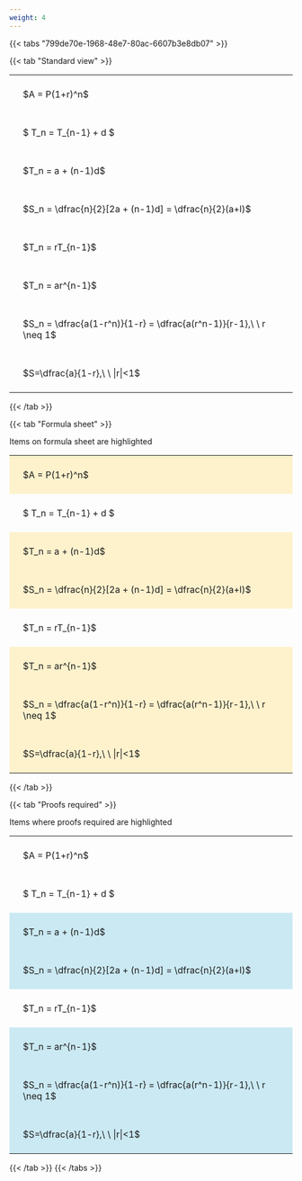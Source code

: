 ```yaml
---
weight: 4
---
```


{{< tabs "799de70e-1968-48e7-80ac-6607b3e8db07" >}}

{{< tab "Standard view" >}}

<style type="text/css">
#T_03321 th.col_heading {
  text-align: left;
  font-size: 1em;
}
#T_03321 td {
  text-align: left;
  font-size: 1em;
  padding: 1.5em;
}
</style>
<table id="T_03321">
  <thead>
  </thead>
  <tbody>
    <tr>
      <td id="T_03321_row0_col0" class="data row0 col0" >$A = P(1+r)^n$</td>
    </tr>
    <tr>
      <td id="T_03321_row1_col0" class="data row1 col0" >$ T_n = T_{n-1} + d $</td>
    </tr>
    <tr>
      <td id="T_03321_row2_col0" class="data row2 col0" >$T_n = a + (n-1)d$</td>
    </tr>
    <tr>
      <td id="T_03321_row3_col0" class="data row3 col0" >$S_n = \dfrac{n}{2}[2a + (n-1)d] = \dfrac{n}{2}(a+l)$</td>
    </tr>
    <tr>
      <td id="T_03321_row4_col0" class="data row4 col0" >$T_n = rT_{n-1}$</td>
    </tr>
    <tr>
      <td id="T_03321_row5_col0" class="data row5 col0" >$T_n = ar^{n-1}$</td>
    </tr>
    <tr>
      <td id="T_03321_row6_col0" class="data row6 col0" >$S_n = \dfrac{a(1-r^n)}{1-r} = \dfrac{a(r^n-1)}{r-1},\ \  r \neq 1$</td>
    </tr>
    <tr>
      <td id="T_03321_row7_col0" class="data row7 col0" >$S=\dfrac{a}{1-r},\ \ |r|<1$</td>
    </tr>
  </tbody>
</table>
{{< /tab >}}

{{< tab "Formula sheet" >}}

Items on formula sheet are highlighted 
<br>
<style type="text/css">
#T_b7b07 th.col_heading {
  text-align: left;
  font-size: 1em;
}
#T_b7b07 td {
  text-align: left;
  font-size: 1em;
  padding: 1.5em;
}
#T_b7b07_row0_col0, #T_b7b07_row2_col0, #T_b7b07_row3_col0, #T_b7b07_row5_col0, #T_b7b07_row6_col0, #T_b7b07_row7_col0 {
  background-color: rgba(255,194,10, 0.2);
}
#T_b7b07_row1_col0, #T_b7b07_row4_col0 {
  background-color: rgba(0,0,0,0);
}
</style>
<table id="T_b7b07">
  <thead>
  </thead>
  <tbody>
    <tr>
      <td id="T_b7b07_row0_col0" class="data row0 col0" >$A = P(1+r)^n$</td>
    </tr>
    <tr>
      <td id="T_b7b07_row1_col0" class="data row1 col0" >$ T_n = T_{n-1} + d $</td>
    </tr>
    <tr>
      <td id="T_b7b07_row2_col0" class="data row2 col0" >$T_n = a + (n-1)d$</td>
    </tr>
    <tr>
      <td id="T_b7b07_row3_col0" class="data row3 col0" >$S_n = \dfrac{n}{2}[2a + (n-1)d] = \dfrac{n}{2}(a+l)$</td>
    </tr>
    <tr>
      <td id="T_b7b07_row4_col0" class="data row4 col0" >$T_n = rT_{n-1}$</td>
    </tr>
    <tr>
      <td id="T_b7b07_row5_col0" class="data row5 col0" >$T_n = ar^{n-1}$</td>
    </tr>
    <tr>
      <td id="T_b7b07_row6_col0" class="data row6 col0" >$S_n = \dfrac{a(1-r^n)}{1-r} = \dfrac{a(r^n-1)}{r-1},\ \  r \neq 1$</td>
    </tr>
    <tr>
      <td id="T_b7b07_row7_col0" class="data row7 col0" >$S=\dfrac{a}{1-r},\ \ |r|<1$</td>
    </tr>
  </tbody>
</table>
{{< /tab >}}

{{< tab "Proofs required" >}}

Items where proofs required are highlighted 
<br>
<style type="text/css">
#T_4d819 th.col_heading {
  text-align: left;
  font-size: 1em;
}
#T_4d819 td {
  text-align: left;
  font-size: 1em;
  padding: 1.5em;
}
#T_4d819_row0_col0, #T_4d819_row1_col0, #T_4d819_row4_col0 {
  background-color: rgba(0,0,0,0);
}
#T_4d819_row2_col0, #T_4d819_row3_col0, #T_4d819_row5_col0, #T_4d819_row6_col0, #T_4d819_row7_col0 {
  background-color: rgba(0,150,200, 0.2);
}
</style>
<table id="T_4d819">
  <thead>
  </thead>
  <tbody>
    <tr>
      <td id="T_4d819_row0_col0" class="data row0 col0" >$A = P(1+r)^n$</td>
    </tr>
    <tr>
      <td id="T_4d819_row1_col0" class="data row1 col0" >$ T_n = T_{n-1} + d $</td>
    </tr>
    <tr>
      <td id="T_4d819_row2_col0" class="data row2 col0" >$T_n = a + (n-1)d$</td>
    </tr>
    <tr>
      <td id="T_4d819_row3_col0" class="data row3 col0" >$S_n = \dfrac{n}{2}[2a + (n-1)d] = \dfrac{n}{2}(a+l)$</td>
    </tr>
    <tr>
      <td id="T_4d819_row4_col0" class="data row4 col0" >$T_n = rT_{n-1}$</td>
    </tr>
    <tr>
      <td id="T_4d819_row5_col0" class="data row5 col0" >$T_n = ar^{n-1}$</td>
    </tr>
    <tr>
      <td id="T_4d819_row6_col0" class="data row6 col0" >$S_n = \dfrac{a(1-r^n)}{1-r} = \dfrac{a(r^n-1)}{r-1},\ \  r \neq 1$</td>
    </tr>
    <tr>
      <td id="T_4d819_row7_col0" class="data row7 col0" >$S=\dfrac{a}{1-r},\ \ |r|<1$</td>
    </tr>
  </tbody>
</table>
{{< /tab >}}
{{< /tabs >}}